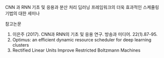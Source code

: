 CNN 과 RNN 기초 및 응용과 분산 처리 딥러닝 프레임워크의 더욱 효과적인 스케쥴링 기법의 대한 세미나

참고논문
1. 이은주 (2017). CNN과 RNN의 기초 및 응용 연구. 방송과 미디어. 22(1).87-95.
2. Optimus: an efficient dynamic resource scheduler for deep learning clusters
3. Rectified Linear Units Improve Restricted Boltzmann Machines
